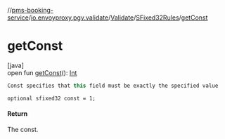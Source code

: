 //[pms-booking-service](../../../../index.md)/[io.envoyproxy.pgv.validate](../../index.md)/[Validate](../index.md)/[SFixed32Rules](index.md)/[getConst](get-const.md)

# getConst

[java]\
open fun [getConst](get-const.md)(): [Int](https://kotlinlang.org/api/core/kotlin-stdlib/kotlin/-int/index.html)

```kotlin
Const specifies that this field must be exactly the specified value

```
`optional sfixed32 const = 1;`

#### Return

The const.